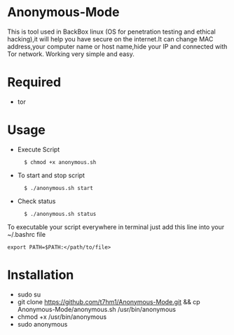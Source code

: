 # Anonymous-Mode
This is tool used in BackBox linux (OS for penetration testing and ethical hacking),it will help you have secure
on the internet.It can change MAC address,your computer name or host name,hide your IP and connected with Tor network.
Working very simple and easy.

# Required
* tor

# Usage
* Execute Script

		$ chmod +x anonymous.sh
	 
* To start and stop script

		$ ./anonymous.sh start
	 
* Check status

		$ ./anonymous.sh status
	 

To executable your script everywhere in terminal just add this line into your ~/.bashrc file

	export PATH=$PATH:</path/to/file>

# Installation
- sudo su
- git clone https://github.com/t7hm1/Anonymous-Mode.git && cp Anonymous-Mode/anonymous.sh /usr/bin/anonymous
- chmod +x /usr/bin/anonymous
- sudo anonymous
